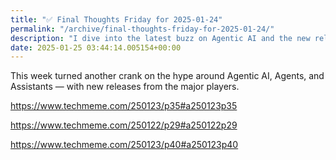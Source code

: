 ```yaml
---
title: "✅ Final Thoughts Friday for 2025-01-24"
permalink: "/archive/final-thoughts-friday-for-2025-01-24/"
description: "I dive into the latest buzz on Agentic AI and the new releases shaking up the landscape!"
date: 2025-01-25 03:44:14.005154+00:00
---
```


This week turned another crank on the hype around Agentic AI, Agents, and Assistants — with new releases from the major players.

https://www.techmeme.com/250123/p35#a250123p35

https://www.techmeme.com/250122/p29#a250122p29

https://www.techmeme.com/250123/p40#a250123p40

